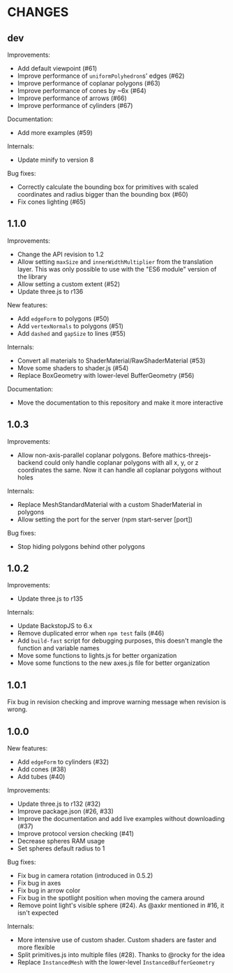 CHANGES
=======

dev
---

Improvements:
- Add default viewpoint (#61)
- Improve performance of `uniformPolyhedron`s' edges (#62)
- Improve performance of coplanar polygons (#63)
- Improve performance of cones by ~6x (#64)
- Improve performance of arrows (#66)
- Improve performance of cylinders (#67)

Documentation:
- Add more examples (#59)

Internals:
- Update minify to version 8

Bug fixes:
- Correctly calculate the bounding box for primitives with scaled coordinates and radius bigger than the bounding box (#60)
- Fix cones lighting (#65)

1.1.0
-----

Improvements:
- Change the API revision to 1.2
- Allow setting `maxSize` and `innerWidthMultiplier` from the translation layer. This was only possible to use with the "ES6 module" version of the library
- Allow setting a custom extent (#52)
- Update three.js to r136

New features:
- Add `edgeForm` to polygons (#50)
- Add `vertexNormals` to polygons (#51)
- Add `dashed` and `gapSize` to lines (#55)

Internals:
- Convert all materials to ShaderMaterial/RawShaderMaterial (#53)
- Move some shaders to shader.js (#54)
- Replace BoxGeometry with lower-level BufferGeometry (#56)

Documentation:
- Move the documentation to this repository and make it more interactive

1.0.3
-----

Improvements:
- Allow non-axis-parallel coplanar polygons. Before mathics-threejs-backend could only handle coplanar polygons with all x, y, or z coordinates the same. Now it can handle all coplanar polygons without holes

Internals:
- Replace MeshStandardMaterial with a custom ShaderMaterial in polygons
- Allow setting the port for the server (npm start-server [port])

Bug fixes:
- Stop hiding polygons behind other polygons

1.0.2
-----

Improvements:
- Update three.js to r135

Internals:
- Update BackstopJS to 6.x
- Remove duplicated error when `npm test` fails (#46)
- Add `build-fast` script for debugging purposes, this doesn't mangle the function and variable names
- Move some functions to lights.js for better organization
- Move some functions to the new axes.js file for better organization

1.0.1
-----

Fix bug in revision checking and improve warning message when revision is wrong.

1.0.0
-----

New features:
- Add `edgeForm` to cylinders (#32)
- Add cones (#38)
- Add tubes (#40)

Improvements:
- Update three.js to r132 (#32)
- Improve package.json (#26, #33)
- Improve the documentation and add live examples without downloading (#37)
- Improve protocol version checking (#41)
- Decrease spheres RAM usage
- Set spheres default radius to 1

Bug fixes:
- Fix bug in camera rotation (introduced in 0.5.2)
- Fix bug in axes
- Fix bug in arrow color
- Fix bug in the spotlight position when moving the camera around
- Remove point light's visible sphere (#24). As @axkr mentioned in #16, it isn't expected

Internals:
- More intensive use of custom shader. Custom shaders are faster and more flexible
- Split primitives.js into multiple files (#28). Thanks to @rocky for the idea
- Replace `InstancedMesh` with the lower-level `InstancedBufferGeometry`
